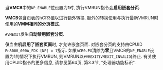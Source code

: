 当**VMCB**中的`NP_ENABLE`位设置为**1**时, 执行VMRUN指令会**启用嵌套分页**. 

**VMCB**包含页表的hCR3值以进行额外转换.  额外的转换使用与执行最新VMRUN时使用的**VMM相同的分页模式**. 

`#VMEXIT`发生**自动禁用嵌套分页**. 

**仅**当**主机启用了嵌套页面**时, 才允许嵌套页面.  对嵌套分页的支持由CPUID `Fn8000_000A_EDX [NP] = 1`指示. 如果`hCR0.PG`清除为**零**且VMCB的`NP_ENABLE`设置为1的情况下执行VMRUN, 则VMRUN以`#VMEXIT`(`VMEXIT_INVALID`)终止.  有关使用CPUID指令的更多信息, 请参见第64页, 第3.3节, ”处理器功能标识". 